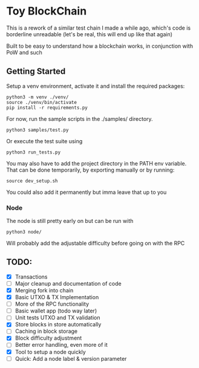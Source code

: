 # Toy BlockChain

This is a rework of a similar test chain I made a while ago, which's code is
borderline unreadable (let's be real, this will end up like that again)

Built to be easy to understand how a blockchain
works, in conjunction with PoW and such

## Getting Started

Setup a venv environment, activate it and install the required packages:

```
python3 -m venv ./venv/
source ./venv/bin/activate
pip install -r requirements.py
```

For now, run the sample scripts in the ./samples/ directory.

```
python3 samples/test.py
```

Or execute the test suite using 

```
python3 run_tests.py
```

You may also have to add the project directory in the PATH env variable.
That can be done temporarily, by exporting manually or by running:

```
source dev_setup.sh
```

You could also add it permanently but imma leave that up to you

### Node

The node is still pretty early on but can be run with

```
python3 node/
```

Will probably add the adjustable difficulty before going on with the RPC

## TODO:
- [x] Transactions
- [ ] Major cleanup and documentation of code 
- [x] Merging fork into chain
- [x] Basic UTXO & TX Implementation
- [ ] More of the RPC functionality
- [ ] Basic wallet app (todo way later)
- [ ] Unit tests UTXO and TX validation
- [x] Store blocks in store automatically
- [ ] Caching in block storage
- [x] Block difficulty adjustment
- [ ] Better error handling, even more of it
- [x] Tool to setup a node quickly
- [ ] Quick: Add a node label & version parameter
